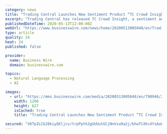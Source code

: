 ```yaml
---
category: news
title: "Trading Central Launches New Sentiment Product “TC Crowd Insight”"
excerpt: "Trading Central has released TC Crowd Insight, a sentiment analysis tool for online brokerages to help investors form confident investment decisions."
publishedDateTime: 2020-05-13T12:00:00Z
webUrl: "https://www.businesswire.com/news/home/20200513005048/en/Trading-Central-Launches-New-Sentiment-Product-“TC"
type: article
quality: 24
heat: 24
published: false

provider:
  name: Business Wire
  domain: businesswire.com

topics:
  - Natural Language Processing
  - AI

images:
  - url: "https://mms.businesswire.com/media/20200513005048/en/790946/23/TC_Logo_Main.jpg"
    width: 1200
    height: 627
    isCached: true
    title: "Trading Central Launches New Sentiment Product “TC Crowd Insight”"

secured: "V6TpZLCb28kiyQXljcv/trpPptk2gUUUutGCjNnVsa9a2j/bhwTCdhc4YsAaFHAIKerAyaKmb4ffOOz9I30lriyp22WLAYYhV0zvdzJo6fAcRdDmUSzH46OrHxwmUgaeGGmFPgncGPcJNVq63TC9MOQa7mpmeSfIwbxza8V8wk9fkw+jgcKOYFH4UUex+g+2SMZsrjRTdE45JV+vnGHF61d47t5BMfqXx83fzdXK7Io13aPdD5m5wo0ZhqhlEf9FSzvdCnSIMW6xHdqsJFiwP3pXgis48dh7xoGveLwM8ce5YYBxlaNtnbvMM3QrtM3dfuunnMK91Iz2XsQvcjI4xN4oTdkC2SxHEZH42Or47tFL32D0ccnvqC/fGJGouu3DeSGmLVHlYr2X12jytazSnDBYG0bbr26C95HCOpGuT3hg/ipPoD6LEHWyiexb24f18ltXd+oJ3M2noW8tyllNu7f9kmv4nSjJUaNjzBgR8Xo=;pahIacyfba/5HoKI3tCw3g=="
---
```


